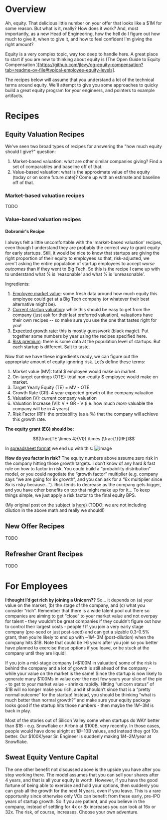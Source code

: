 # Overview
Ah, equity. That delicious little number on your offer that looks like a $1M for some reason. But what is it, really? How does it work? And, most importantly, as a new Head of Engineering, how the hell do I figure out how much to give it, when to give it, and how to feel confident I'm giving the right amount?

Equity is a very complex topic, way too deep to handle here. A great place to start if you are new to thinking about equity is (The Open Guide to Equity Compensation
)[https://github.com/jlevy/og-equity-compensation?tab=readme-ov-file#typical-employee-equity-levels]. 

The recipes below will assume that you understand a lot of the technical terms around equity. We'll attempt to give you some approaches to quicky build a great equity program for your engineers, and pointers to example artifacts.

# Recipes

## Equity Valuation Recipes
We've seen two broad types of recipes for answering the "how much equity should I give?" question:

1. Market-based valuation: what are other similar companies giving? Find a set of comparables and baseline off of that.
2. Value-based valuation: what is the approximate value of the equity (today or on some future date)? Come up with an estimate and baseline off of that.

### Market-based valuation recipes
TODO

### Value-based valuation recipes
#### Dobromir's Recipe
I always felt a little uncomfortable with the 'market-based valuation' recipes, even though I understand they are probably the correct way to grant equity for early startups. Still, it would be nice to know that startups are giving the right proportion of their equity to employees so that, risk-adjusted, we aren't asking the entire population of startup employees to accept *worse outcomes* than if they went to Big Tech. So this is the recipe I came up with to understand what % is 'reasonable' and what % is 'unreasonable'. 

Ingredients:
1. [Employee market value](TODO): some fresh data around how much equity this employee could get at a Big Tech company (or whatever their best alternative might be).
2. [Current startup valuation](https://github.com/dobromirmontauk/llm-recipes/blob/main/recipes/management/increasing_the_capacity_to_win/reward_systems/compensation/company_valuation_recipes.md): while this should be easy to get from the company (just ask for their last preferred valuation), valuations have their own recipes -- so make sure you use the one that tastes right for you!
3. [Expected growth rate](TODO): this is mostly guesswork (black magic). Put together some numbers by year using the recipes specified here.
4. [Risk premium](TODO): there is some data at the population level of startups. But each startup is different. Salt to taste.

Now that we have these ingredients ready, we can figure out the appropriate amount of equity ignoring risk. Let’s define these terms:
1. Market value (MV): total $ employee would make on market.
2. On-target earnings (OTE): total non-equity $ employee would make on market.
3. Target Yearly Equity (TE)  = MV - OTE 
4. Growth Rate (GR): 4 year expected growth of the company valuation
5. Valuation (V): current company valuation
6. Valuation Increase (VI): V * GR - V (i.e. how much *more* valuable the company will be in 4 years)
7. Risk Factor (RF): the probability (as a %) that the company will achieve this growth rate.

**The equity grant (EG) should be:**

$$(\frac{TE \times 4}{VI}) \times (\frac{1}{RF})$$

In [spreadsheet format](https://docs.google.com/spreadsheets/d/18ohkLSS3MMsgmS6pTQEfx8HFiwrf3FhtFmVsisJnBvs/edit?usp=sharing) we end up with this:
![image](https://github.com/dobromirmontauk/llm-recipes/assets/50121200/8f33735c-26a3-4398-b15b-974134613753)

**How do you factor in risk?** The equity numbers above assume zero risk in the company hitting those growth targets. I don’t know of any hard & fast rule on how to factor in risk. You could build a “probability distribution” model, or you could negotiate the “growth factor” multiplier (e.g. company says “we are going for 8x growth”, and you can ask for a “6x multiplier since 8x is risky because…”). Risk tends to decrease as the company gets bigger, and you have other benefits on top that might make up for it... To keep things simple, we just apply a risk factor to the final equity BPS.

(My original post on the subject is [here](https://the-edge-of-experience.ghost.io/ghost/#/editor/post/6577762f4d71370001a35478))
(TODO: we are not including dilution in the above math and really we should!)


## New Offer Recipes
TODO 
## Refresher Grant Recipes
TODO

# For Employees
**I thought I’d get rich by joining a Unicorn??**
So… it depends on (a) your value on the market, (b) the stage of the company, and (c) what you consider “rich”. Remember that there is a wide talent pool out there so companies are aiming to get “close” to your market value and not overpay for talent - they wouldn’t be great companies if they couldn’t figure out how to control their largest costs - people!! If you join a very early stage company (pre-seed or just post-seed) and can get a sizable 0.3-0.5% grant, then you’re likely to end up with ~$1M-$3M (post-dilution) when the company hits $1B. Note that could be >6 years after you join so you better have planned to exercise those options if you leave, or be stuck at the company until they are liquid!

If you join a mid-stage company (>$100M in valuation) some of the risk is behind the company and a lot of growth is still ahead of the company - while your value on the market is the same! Since the startup is now likely to generate many $100Ms in value over the next few years your slice of the pie - to get to your market value - shrinks rapidly. Hitting “unicorn status” of $1B will no longer make you rich, and it shouldn’t since that is a “pretty normal outcome” for the startup! Instead, you should be thinking “what is much better than normal growth?” and make sure your equity package looks good if the startup hits those numbers - then maybe the $1M-$3M is back in play.

Most of the stories out of Silicon Valley come when startups do WAY better than $1B - e.g. Snowflake or Airbnb at $100B, very recently. In those cases, people would have done alright at $1B-$10B values, and instead they got 10x better. Our $100K/year Sr. Engineer is suddenly making $1M-$2M/year at Snowflake. 

## Sweat Equity Venture Capital
The one other benefit not discussed above is the upside you have after you stop working there. The model assumes that you can sell your shares after 4 years, and that is all your equity is worth. However, if you have the good fortune of being able to exercise and hold your options, then suddenly you can grab all the growth for the next N years, even if you leave. This is a rare opportunity since otherwise only VCs can benefit from these early, pre-IPO years of startup growth. So if you are patient, and you believe in the company, instead of settling for 4x or 8x increases you can look at 16x or 32x. The risk, of course, increases. Choose your own adventure. 
